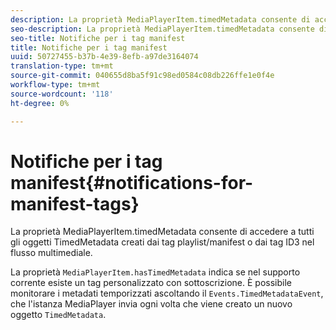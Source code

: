 ```yaml
---
description: La proprietà MediaPlayerItem.timedMetadata consente di accedere a tutti gli oggetti TimedMetadata creati dai tag playlist/manifest o dai tag ID3 nel flusso multimediale.
seo-description: La proprietà MediaPlayerItem.timedMetadata consente di accedere a tutti gli oggetti TimedMetadata creati dai tag playlist/manifest o dai tag ID3 nel flusso multimediale.
seo-title: Notifiche per i tag manifest
title: Notifiche per i tag manifest
uuid: 50727455-b37b-4e39-8efb-a97de3164074
translation-type: tm+mt
source-git-commit: 040655d8ba5f91c98ed0584c08db226ffe1e0f4e
workflow-type: tm+mt
source-wordcount: '118'
ht-degree: 0%

---
```



# Notifiche per i tag manifest{#notifications-for-manifest-tags}

La proprietà MediaPlayerItem.timedMetadata consente di accedere a tutti gli oggetti TimedMetadata creati dai tag playlist/manifest o dai tag ID3 nel flusso multimediale.

<!--<a id="section_9A22F6F1EA1F4F0C9E0C7687D12AA4AA"></a>-->

La proprietà `MediaPlayerItem.hasTimedMetadata` indica se nel supporto corrente esiste un tag personalizzato con sottoscrizione. È possibile monitorare i metadati temporizzati ascoltando il `Events.TimedMetadataEvent`, che l&#39;istanza MediaPlayer invia ogni volta che viene creato un nuovo oggetto `TimedMetadata`.
